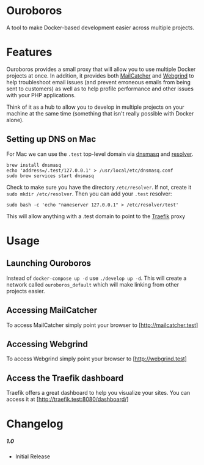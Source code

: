 Ouroboros
=====

A tool to make Docker-based development easier across multiple projects.

# Features

Ouroboros provides a small proxy that will allow you to use multiple Docker projects at once. In addition, it provides both [MailCatcher](https://mailcatcher.me/) and [Webgrind](https://github.com/jokkedk/webgrind) to help troubleshoot email issues (and prevent erroneous emails from being sent to customers) as well as to help profile performance and other issues with your PHP applications.

Think of it as a hub to allow you to develop in multiple projects on your machine at the same time (something that isn't really possible with Docker alone).

## Setting up DNS on Mac

For Mac we can use the `.test` top-level domain via [dnsmasq](http://www.thekelleys.org.uk/dnsmasq/doc.html) and [resolver](https://developer.apple.com/legacy/library/documentation/Darwin/Reference/ManPages/man5/resolver.5.html).

```
brew install dnsmasq
echo 'address=/.test/127.0.0.1' > /usr/local/etc/dnsmasq.conf
sudo brew services start dnsmasq
```

Check to make sure you have the directory `/etc/resolver`. If not, create it `sudo mkdir /etc/resolver`. Then you can add your `.test` resolver:

```
sudo bash -c 'echo "nameserver 127.0.0.1" > /etc/resolver/test'
```

This will allow anything with a .test domain to point to the [Traefik](https://traefik.io/) proxy


# Usage

## Launching Ouroboros

Instead of `docker-compose up -d` use `./develop up -d`. This will create a network called `ouroboros_default` which will make linking from other projects easier.

## Accessing MailCatcher

To access MailCatcher simply point your browser to [http://mailcatcher.test]

## Accessing Webgrind

To access Webgrind simply point your browser to [http://webgrind.test]

## Access the Traefik dashboard

Traefik offers a great dashboard to help you visualize your sites. You can access it at [http://traefik.test:8080/dashboard/]

# Changelog

##### 1.0
* Initial Release
